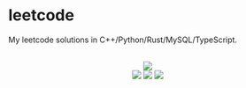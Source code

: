 # leetcode
My leetcode solutions in C++/Python/Rust/MySQL/TypeScript.

<div align="center">
<br/>
<img src="https://img.shields.io/badge/Solved-771/3283%20=%2023%25-blue.svg?style=flat-square" />
<br/>
<img src="https://img.shields.io/badge/Easy-304/824-5CB85D.svg?style=flat-square" />
<img src="https://img.shields.io/badge/Medium-368/1717-F0AE4E.svg?style=flat-square" />
<img src="https://img.shields.io/badge/Hard-99/742-D95450.svg?style=flat-square" />
</div>